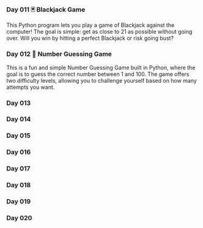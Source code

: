 ### Day 011 🃏 Blackjack Game
This Python program lets you play a game of Blackjack against the computer! The goal is simple: get as close to 21 as possible without going over. Will you win by hitting a perfect Blackjack or risk going bust?

### Day 012 🎯 Number Guessing Game
This is a fun and simple Number Guessing Game built in Python, where the goal is to guess the correct number between 1 and 100. The game offers two difficulty levels, allowing you to challenge yourself based on how many attempts you want.

### Day 013
### Day 014
### Day 015
### Day 016
### Day 017
### Day 018
### Day 019
### Day 020
